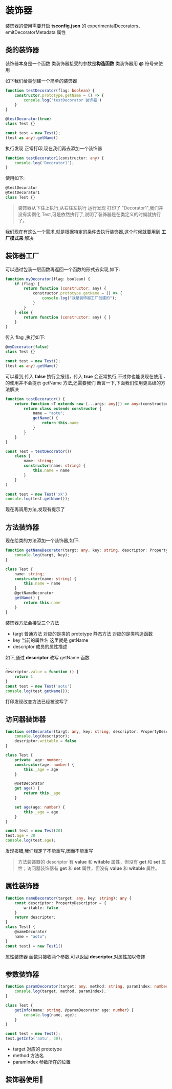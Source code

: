 # 装饰器

装饰器的使用需要开启 **tsconfig.json** 的 experimentalDecorators、emitDecoratorMetadata 属性

## 类的装饰器

装饰器本身是一个函数 类装饰器接受的参数是**构造函数** 类装饰器用 **@** 符号来使用

如下我们给类创建一个简单的装饰器

```ts
function testDecorator(flag: boolean) {
    constructor.prototype.getName = () => {
        console.log('testDecorator 装饰器')
    }
}

@testDecorator(true)
class Test {}

const test = new Test();
(test as any).getName()
```

执行发现 正常打印,现在我们再去添加一个装饰器

```ts
function testDecorator1(constructor: any) {
    console.log('Decorator1');
}
```

使用如下:
```ts
@testDecorator
@testDecorator1
class Test {}
```
> 装饰器从下往上执行,从右往左执行
运行发现 打印了 "Decorator1",我们并没有实例化 Test,可是依然执行了,说明了装饰器是在类定义的时候就执行了。

我们现在有这么一个需求,就是根据特定的条件去执行装饰器,这个时候就要用到 **工厂模式来** 解决

## 装饰器工厂

可以通过包装一层函数再返回一个函数的形式去实现,如下:

```js
function myDecorator(flag: boolean) {
    if (flag) {
        return function (constructor: any) {
            constructor.prototype.getName = () => {
                console.log("我是装饰器工厂创建的");
            }
        }
    } else {
        return function (constructor: any) { }
    }
}
```
传入 flag ,执行如下:

```ts
@myDecorator(false)
class Test {}

const test = new Test();
(test as any).getName()
```

可以看到,传入 **false** 执行会报错，传入 **true** 会正常执行,不过你也能发现在使用 **.** 的使用并不会提示 getName 方法,还需要我们 断言一下,下面我们使用更高级的方法解决

```ts
function testDecorator() {
    return function <T extends new (...args: any[]) => any>(constructor: T) {
        return class extends constructor {
            name = "aotu";
            getName() {
                return this.name
            }
        }
    }
}

const Test = testDecorator()(
    class {
        name: string;
        constructor(name: string) {
            this.name = name
        }
    }
)

const test = new Test('xk')
console.log(test.getName());
```
现在再调用方法,发现有提示了

## 方法装饰器

现在给类的方法添加一个装饰器,如下:

```ts
function getNameDecorator(targt: any, key: string, descriptor: PropertyDescriptor) {
    console.log(targt, key);
}

class Test {
    name: string;
    constructor(name: string) {
        this.name = name
    }
    @getNameDecorator
    getName() {
        return this.name
    }
}
```

装饰器方法会接受三个方法
- targt 普通方法 对应的是类的 prototype 静态方法 对应的是类构造函数
- key 当前的属性名 这里就是 getName
- descriptor 成员的属性描述

如下,通过 **descriptor** 改写 getName 函数

```ts
...
descriptor.value = function () {
    return 1
}
const test = new Test('aotu')
console.log(test.getName());
```
打印发现改变方法已经被改写了

## 访问器装饰器

```ts
function setDecorator(targt: any, key: string, descriptor: PropertyDescriptor) {
    console.log(descriptor);
    descriptor.writable = false
}

class Test {
    private _age: number;
    constructor(age: number) {
        this._age = age
    }

    @setDecorator
    get age() {
        return this._age
    }

    set age(age: number) {
        this._age = age
    }
}

const test = new Test(20)
test.age = 30
console.log(test.age);
```
发现报错,我们规定了不能重写,因而不能重写
> 方法装饰器的 descriptor 有 **value** 和 **witable** 属性，但没有 **get** 和 **set** 属性；访问器装饰器有 **get** 和 **set** 属性，但没有 **value** 和 **witable** 属性。

## 属性装饰器

```ts
function nameDecorator(target: any, key: string): any {
    const descriptor: PropertyDescriptor = {
        writable: false
    }
    return descriptor;
}
class Test1 {
    @nameDecorator
    name = "aotu";
}
const test1 = new Test1()
```
属性装饰器 函数只接收两个参数,可以返回 **descriptor**,对属性加以修饰

## 参数装饰器

```ts
function paramDecorator(target: any, method: string, paramIndex: number) {
    console.log(target, method, paramIndex);
}

class Test {
    getInfo(name: string, @paramDecorator age: number) {
        console.log(name, age);
    }
}

const test = new Test();
test.getInfo('aotu', 30); 
```

- target 对应的 prototype
- method 方法名
- paramIndex 参数所在的位置

## 装饰器使用🌰
